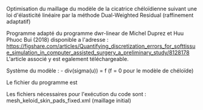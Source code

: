 Optimisation du maillage du modèle de la cicatrice chéloïdienne suivant une loi d'élasticité linéaire par la méthode Dual-Weighted Residual (raffinement adaptatif)

Programme adapté du programme dwr-linear de Michel Duprez et Huu Phuoc Bui (2018) disponible a l'adresse :
https://figshare.com/articles/Quantifying_discretization_errors_for_softtissue_simulation_in_computer_assisted_surgery_a_preliminary_study/8128178
L'article associé y est egalement téléchargeable.

Système du modèle : - div(sigma(u)) = f  (f = 0 pour le modèle de chéloïde)

Le fichier du programme est 

Les fichiers nécessaires pour l'exécution du code sont :
mesh_keloid_skin_pads_fixed.xml  (maillage initial)
